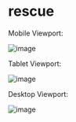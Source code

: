 # rescue
Mobile Viewport:

![image](https://user-images.githubusercontent.com/86830589/157220380-e8376399-6b1d-47f2-b98a-23ee7b9a9cd0.png)

Tablet Viewport:

![image](https://user-images.githubusercontent.com/86830589/157220651-27a03ca1-d785-4ddd-bca6-aa4af8641ad0.png)

Desktop Viewport:

![image](https://user-images.githubusercontent.com/86830589/157221568-1bcba9c8-e363-4c91-8dd5-3c0875dceb21.png)

